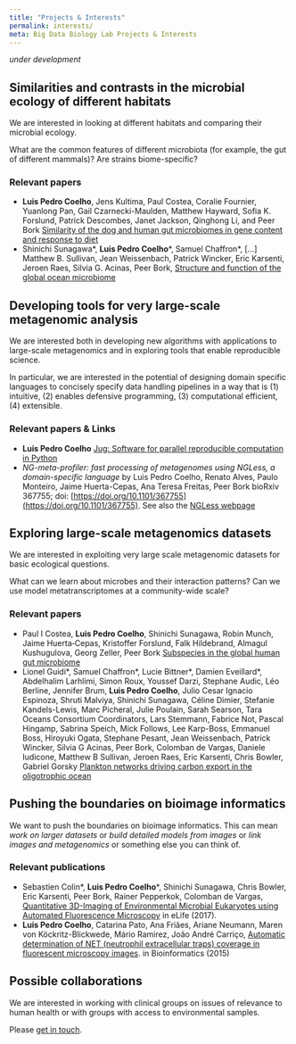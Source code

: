 ```yaml
---
title: "Projects & Interests"
permalink: interests/
meta: Big Data Biology Lab Projects & Interests
---
```


_under development_

## Similarities and contrasts in the microbial ecology of different habitats

We are interested in looking at different habitats and comparing their
microbial ecology.

What are the common features of different microbiota (for example, the gut of
different mammals)? Are strains biome-specific?

### Relevant papers

- **Luis Pedro Coelho**, Jens Kultima, Paul Costea, Coralie Fournier,
  Yuanlong Pan, Gail Czarnecki-Maulden, Matthew Hayward, Sofia
  K. Forslund, Patrick Descombes, Janet Jackson, Qinghong Li, and Peer
  Bork [Similarity of the dog and human gut microbiomes in gene content
  and response to diet](https://doi.org/10.1186/s40168-018-0450-3)
- Shinichi Sunagawa\*, **Luis Pedro Coelho**\*, Samuel Chaffron\*, [...]
  Matthew B. Sullivan, Jean Weissenbach, Patrick Wincker, Eric Karsenti,
  Jeroen Raes, Silvia G. Acinas, Peer Bork, [Structure and function of
  the global ocean microbiome](http://doi.org/10.1126/science.1261359)


## Developing tools for very large-scale metagenomic analysis

We are interested both in developing new algorithms with applications to
large-scale metagenomics and in exploring tools that enable reproducible
science.

In particular, we are interested in the potential of designing domain specific
languages to concisely specify data handling pipelines in a way that is (1)
intuitive, (2) enables defensive programming, (3) computational efficient, (4)
extensible.

### Relevant papers & Links

- **Luis Pedro Coelho** [Jug: Software for parallel reproducible computation in
  Python](http://doi.org/10.5334/jors.161)
- _NG-meta-profiler: fast processing of metagenomes using NGLess, a
  domain-specific language_ by Luis Pedro Coelho, Renato Alves, Paulo Monteiro,
  Jaime Huerta-Cepas, Ana Teresa Freitas, Peer Bork bioRxiv 367755; doi:
  [https://doi.org/10.1101/367755](https://doi.org/10.1101/367755). See also
  the [NGLess webpage](https://ngless.embl.de)

## Exploring large-scale metagenomics datasets

We are interested in exploiting very large scale metagenomic datasets for basic
ecological questions.

What can we learn about microbes and their interaction patterns? Can we use
model metatranscriptomes at a community-wide scale?

### Relevant papers

- Paul I Costea, **Luis Pedro Coelho**, Shinichi Sunagawa, Robin Munch, Jaime
  Huerta‐Cepas, Kristoffer Forslund, Falk Hildebrand, Almagul Kushugulova,
  Georg Zeller, Peer Bork [Subspecies in the global human gut
  microbiome](http://doi.org/10.15252/msb.20177589)
- Lionel Guidi\*, Samuel Chaffron\*, Lucie Bittner\*, Damien Eveillard\*,
  Abdelhalim Larhlimi, Simon Roux, Youssef Darzi, Stephane Audic, Léo Berline,
  Jennifer Brum, **Luis Pedro Coelho**, Julio Cesar Ignacio Espinoza, Shruti
  Malviya, Shinichi Sunagawa, Céline Dimier, Stefanie Kandels-Lewis, Marc
  Picheral, Julie Poulain, Sarah Searson, Tara Oceans Consortium Coordinators,
  Lars Stemmann, Fabrice Not, Pascal Hingamp, Sabrina Speich, Mick Follows, Lee
  Karp-Boss, Emmanuel Boss, Hiroyuki Ogata, Stephane Pesant, Jean Weissenbach,
  Patrick Wincker, Silvia G Acinas, Peer Bork, Colomban de Vargas, Daniele
  Iudicone, Matthew B Sullivan, Jeroen Raes, Eric Karsenti, Chris Bowler,
  Gabriel Gorsky [Plankton networks driving carbon export in the oligotrophic
  ocean](http://doi.org/10.1038/nature16942)

## Pushing the boundaries on bioimage informatics

We want to push the boundaries on bioimage informatics. This can mean _work on
larger datasets_ or _build detailed models from images_ or _link images and
metagenomics_ or something else you can think of.

### Relevant publications

- Sebastien Colin\*, **Luis Pedro Coelho**\*, Shinichi Sunagawa, Chris Bowler,
  Eric Karsenti, Peer Bork, Rainer Pepperkok, Colomban de Vargas, [Quantitative
  3D-Imaging of Environmental Microbial Eukaryotes using Automated Fluorescence
  Microscopy](https://doi.org/10.7554/eLife.26066.001) in eLife (2017).
- **Luis Pedro Coelho**, Catarina Pato, Ana Friães, Ariane Neumann, Maren von
  Köckritz-Blickwede, Mário Ramirez, João André Carriço, [Automatic
  determination of NET (neutrophil extracellular traps) coverage in fluorescent
  microscopy images](https://doi.org/10.1093/bioinformatics/btv156). in
  Bioinformatics (2015)

## Possible collaborations

We are interested in working with clinical groups on issues of relevance to
human health or with groups with access to environmental samples.

Please [get in touch](mailto:luispedro@big-data-biology.org).

